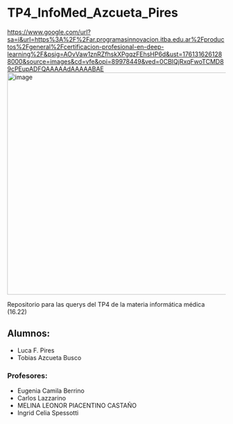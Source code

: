 # TP4_InfoMed_Azcueta_Pires
https://www.google.com/url?sa=i&url=https%3A%2F%2Far.programasinnovacion.itba.edu.ar%2Fproductos%2Fgeneral%2Fcertificacion-profesional-en-deep-learning%2F&psig=AOvVaw1znRZfhskXPgqzFEhsHP6d&ust=1761316261288000&source=images&cd=vfe&opi=89978449&ved=0CBIQjRxqFwoTCMD89cPEupADFQAAAAAdAAAAABAE<img width="512" height="512" alt="image" src="https://github.com/user-attachments/assets/f4f04772-8b57-40c9-b739-d03375f2ce0c" />

Repositorio para las querys del TP4 de la materia informática médica (16.22)

## Alumnos:
- Luca F. Pires
- Tobias Azcueta Busco

### Profesores:
- Eugenia Camila Berrino
- Carlos Lazzarino
- MELINA LEONOR PIACENTINO CASTAÑO
- Ingrid Celia Spessotti

